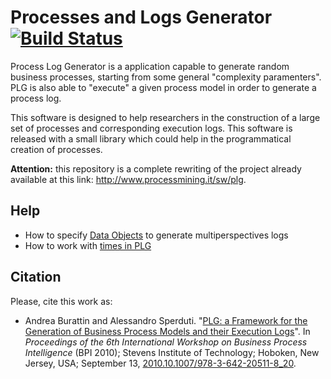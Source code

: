 # Processes and Logs Generator [![Build Status](https://drone.io/github.com/delas/plg/status.png)](https://drone.io/github.com/delas/plg/latest)

Process Log Generator is a application capable to generate random business processes, starting from some general "complexity paramenters". PLG is also able to "execute" a given process model in order to generate a process log.

This software is designed to help researchers in the construction of a large set of processes and corresponding execution logs. This software is released with a small library which could help in the programmatical creation of processes.

**Attention:** this repository is a complete rewriting of the project already available at this link: http://www.processmining.it/sw/plg.

## Help
* How to specify [Data Objects](https://github.com/delas/plg/wiki/Data-Objects-Definition) to generate multiperspectives logs
* How to work with [times in PLG](https://github.com/delas/plg/wiki/Managing-Timestamps)

## Citation

Please, cite this work as:
* Andrea Burattin and Alessandro Sperduti. "[PLG: a Framework for the Generation of Business Process Models and their Execution Logs](http://andrea.burattin.net/publications/2010-bpi)". In *Proceedings of the 6th International Workshop on Business Process Intelligence* (BPI 2010); Stevens Institute of Technology; Hoboken, New Jersey, USA; September 13, [2010.10.1007/978-3-642-20511-8_20](http://dx.doi.org/10.1007/978-3-642-20511-8_20).

